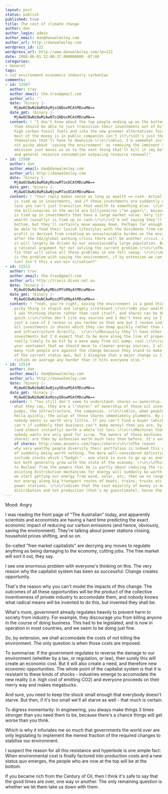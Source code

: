 ```yaml
---
layout: post
status: publish
published: true
title: The cost of climate change
author: dan
author_login: admin
author_email: dan@danwalmsley.com
author_url: http://danwalmsley.com
wordpress_id: 122
wordpress_url: http://www.danwalmsley.com/?p=122
date: 2008-06-01 22:00:37.000000000 -07:00
categories:
- General
tags:
- co2 environment economics industry carbontax
comments:
- id: 12507
  author: trav
  author_email: the.trav@gmail.com
  author_url: ''
  date: !binary |-
    MjAwOC0wNi0wMSAyMjo1NDoxMCAtMDcwMA==
  date_gmt: !binary |-
    MjAwOC0wNi0wMiAwNTo1NDoxMCAtMDcwMA==
  content: ! "I don't know about the top people ending up on the bottom... Most of
    them should be able to just transition their investments out of Oil and other
    high carbon fossil fuels and into the new greener alternatives fairly rapidly,
    most of the money is in public companies isn't it?\r\nIt's just the oil corps
    themselves that'll have to downsize.\r\n\r\nAlso, I'm somewhat inclined to get
    nit picky about 'saving the environment' as removing the imminent threat of carbon
    emission just moves us on to the next thing that'll kill it (my bet is on overpopulation
    and general resource consumption outpacing resource renewal)"
- id: 12508
  author: dan
  author_email: dan@danwalmsley.com
  author_url: http://danwalmsley.com
  date: !binary |-
    MjAwOC0wNi0wMSAyMzowMToxOCAtMDcwMA==
  date_gmt: !binary |-
    MjAwOC0wNi0wMiAwNjowMToxOCAtMDcwMA==
  content: ! "Your reply makes sense as long as wealth == cash. Actually, most wealth
    is tied up in investments, and if those investments are suddently worth a lot
    less you can't just transition that wealth to something else. \r\n\r\nMost of
    the billionaires in the world are billionaires \"on paper\", because their wealth
    is tied up in investments that have a large market value. Very little of their
    wealth (usually) is tied up in cash.\r\n\r\nI'm not saying they'll end up on the
    bottom, but they'll certainly move waaaay down. Perhaps far enough that they won't
    be able to fund their lavish lifestyles with the dividends from companies whose
    profit is derived from creating an unsustainable burden on the environment.\r\n\r\nYes,
    after the CO2/global warming crisis there will be another crisis. And yes,
    it will largely be driven by our unsustainably large population. But that's hardly
    a rational argument for not solving the current problem.\r\n\r\nThere is no single
    fix that will solve all these problems in one fell swoop. \r\n\r\nWhat, exactly,
    is the problem with saving the environment, if by extension we can save ourselves
    too? Isn't this a win-win situation?"
- id: 12513
  author: trav
  author_email: the.trav@gmail.com
  author_url: http://travis.dixon.net.au
  date: !binary |-
    MjAwOC0wNi0wMyAyMDozMTo0NyAtMDcwMA==
  date_gmt: !binary |-
    MjAwOC0wNi0wNCAwMzozMTo0NyAtMDcwMA==
  content: ! "Yeah, you're right, saving the environment is a good thing, the nit
    picky thing is stupid and largely irrelevant.\r\n\r\nOn your wealth != cash comments,
    I was thinking shares rather than cash itself, and shares can be dumped hella
    quick.\r\n\r\nYou don't cite any sources and I don't have any so I guess it's
    just a case of I reckon vs you reckon on that one but I reckon individuals have
    oil investments in shares which they can dump quickly rather than owning companies
    and infrastructure directly.  \r\n\r\nObviously they'll have other slower moving
    investments but I'd expect that to be more along the line of property which isn't
    really likely to be hit by a move away from oil &amp; coal.\r\n\r\nI agree with
    your sentiment that we should move to cleaner energy sources, I also agree that
    many rich people are against the change because they stand to make a packet out
    of the current status quo, but I disagree that a major change is likely to hit
    richies on average any harder than it hits everyone else."
- id: 12514
  author: dan
  author_email: dan@danwalmsley.com
  author_url: http://danwalmsley.com
  date: !binary |-
    MjAwOC0wNi0wNCAwNjoyODowMSAtMDcwMA==
  date_gmt: !binary |-
    MjAwOC0wNi0wNCAxMzoyODowMSAtMDcwMA==
  content: ! "You still don't seem to understand: shares == ownership. Shares are
    what they say, they are a \"share\" of ownership of those oil investments - the
    pumps, the infrastructure, the companies. \r\n\r\nAlso, when people dump shares
    hella quickly, the value of those shares immediately plummets. By definition something
    nobody wants is worth very little. If you can't find a buyer (which often you
    can't if suddenly that business can't make money) then you are, by definition
    (and almost instantly) worth a whole lot less.\r\n\r\nMachines that produce something
    nobody wants are only good for scrap. The owners of those machines (usually via
    shares) are then by extension worth much less than before. It's unavoidable.\r\n\r\nDefinition
    of shares: http://www.answers.com/topic/share\r\n\r\nThe reason
    why very wealthy people diversify their portfolios is indeed this whole problem
    of suddenly being worth nothing. The more well-considered definitions of diversification
    include stocks which \"hedge\" - one stock is sure to go up as another goes down,
    but both generally grow with the state of the economy. \r\n\r\nThis whole push
    to Nuclear from the powers that be is partly about reducing the risk that the
    existing distribution mechanisms for energy will suddenly be worth nothing. If
    we start getting our energy from wind, solar, etc, then we no longer have to distribute
    our energy along big transport routes of boats, trains, trucks etc. to monolithic
    power stations. \r\n\r\nGiven that the vast majority of money is made through
    distribution and not production (that's my guesstimate), hence the push."
---
```

Mood: Angry

I was reading the front page of "The Australian" today, and apparently scientists and economists are having a hard time predicting the exact economic impact of reducing our carbon emissions (and hence, obviously, saving the environment). They're talking about power stations closing, household prices shifting, and so on.

So-called "free market capitalists" are decrying any moves to regulate anything as being damaging to the economy, cutting jobs. The free market will sort it out, they say.

I see one enormous problem with everyone's thinking on this. The very reason why the capitalist system has been so successful: Change creates opportunity.

That's the reason why you can't model the impacts of this change: The outcomes of all these opportunities will be the product of the collective inventiveness of private industry to accomodate them, and nobody knows what radical means will be invented to do this, but invented they shall be.

What's more, government already regulates heavily to prevent harm to society from industry. For example, they discourage you from killing anyone in the course of doing business. This had to be legislated, and is now in operation in most countries, and we seem to be doing just fine.

So, by extension, we shall accomodate the costs of not killing the environment. The only question is when those costs are imposed.

To summarise: If the government regulates to reverse the damage to our environment (whether by a tax, or regulation, or law), then surely this will create an economic cost. But it will also create a need, and therefore new economic opportunities. The whole point of the capitalist system is that it is resistant to these kinds of shocks - industries emerge to accomodate the new reality (i.e. high cost of emitting CO2) and everyone proceeds on their merry way and makes megabucks.

And sure, you need to keep the shock small enough that everybody doesn't starve. But then, if it's too small we'll all starve as well - that much is certain.

To digress momentarily: In engineering, you always make things 3 times stronger than you need them to be, because there's a chance things will get worse than you think.

Which is why it infuriates me so much that governments the world over are only legislating to implement the merest fraction of the required changes to stabilise our environment.

I suspect the reason for all this resistance and hyperbole is one simple fact: When environmental cost is finally factored into production costs and a new status quo emerges, the people who are now at the top will be at the bottom.

If you became rich from the Century of Oil, then I think it's safe to say that the good times are over, one way or another. The only remaining question is whether we let them take us down with them.

</rant>
